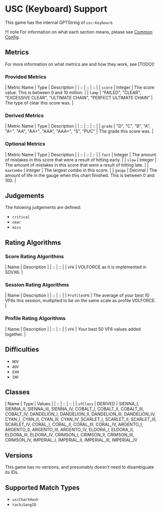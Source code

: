 # USC (Keyboard) Support

This game has the internal GPTString of `usc:Keyboard`.

!!! note
	For information on what each section means, please see [Common Config](../../common-config.md).

## Metrics

For more information on what metrics are and how they work, see [TODO]!

### Provided Metrics

| Metric Name | Type | Description |
| :: | :: | :: |
| `score` | Integer | The score value. This is between 0 and 10 million. |
| `lamp` | "FAILED", "CLEAR", "EXCESSIVE CLEAR", "ULTIMATE CHAIN", "PERFECT ULTIMATE CHAIN" | The type of clear this score was. |

### Derived Metrics

| Metric Name | Type | Description |
| :: | :: | :: |
| `grade` | "D", "C", "B", "A", "A+", "AA", "AA+", "AAA", "AAA+", "S", "PUC" | The grade this score was. |

### Optional Metrics

| Metric Name | Type | Description |
| :: | :: | :: |
| `fast` | Integer | The amount of mistakes in this score that were a result of hitting early. |
| `slow` | Integer | The amount of mistakes in this score that were a result of hitting late. |
| `maxCombo` | Integer | The largest combo in this score. |
| `gauge` | Decimal | The amount of life in the gauge when this chart finished. This is between 0 and 100. |

## Judgements

The folowing judgements are defined:

- `critical`
- `near`
- `miss`

## Rating Algorithms

### Score Rating Algorithms

| Name | Description |
| :: | :: |
| `VF6` | VOLFORCE as it is implemented in SDVX6. |

### Session Rating Algorithms

| Name | Description |
| :: | :: |
| `ProfileVF6` | The average of your best 10 VF6s this session, multiplied to be on the same scale as profile VOLFORCE. |

### Profile Rating Algorithms

| Name | Description |
| :: | :: |
| `VF6` | Your best 50 VF6 values added together. |

## Difficulties

- `NOV`
- `ADV`
- `EXH`
- `INF`

## Classes

| Name | Type | Values |
| :: | :: | :: |
| `vfClass` | DERIVED | SIENNA_I, SIENNA_II, SIENNA_III, SIENNA_IV, COBALT_I, COBALT_II, COBALT_III, COBALT_IV, DANDELION_I, DANDELION_II, DANDELION_III, DANDELION_IV, CYAN_I, CYAN_II, CYAN_III, CYAN_IV, SCARLET_I, SCARLET_II, SCARLET_III, SCARLET_IV, CORAL_I, CORAL_II, CORAL_III, CORAL_IV, ARGENTO_I, ARGENTO_II, ARGENTO_III, ARGENTO_IV, ELDORA_I, ELDORA_II, ELDORA_III, ELDORA_IV, CRIMSON_I, CRIMSON_II, CRIMSON_III, CRIMSON_IV, IMPERIAL_I, IMPERIAL_II, IMPERIAL_III, IMPERIAL_IV

## Versions

This game has no versions, and presumably doesn't need to disambiguate its IDs.

## Supported Match Types

- `uscChartHash`
- `tachiSongID`